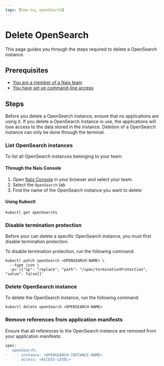 ```yaml
---
tags: [how-to, openSearch]
---
```


# Delete OpenSearch

This page guides you through the steps required to delete a OpenSearch instance.

## Prerequisites

- [You are a member of a Nais team](../../../explanations/team.md)
- [You have set up command-line access](../../../operate/how-to/command-line-access.md)

## Steps

Before you delete a OpenSearch instance, ensure that no applications are using it.
If you delete a OpenSearch instance in use, the applications will lose access to the data stored in the instance.
Deletion of a OpenSearch instance can only be done through the terminal.

### List OpenSearch instances

To list all OpenSearch instances belonging to your team:

#### Through the Nais Console

1. Open [Nais Console](https://console.<<tenant()>>.cloud.nais.io) in your browser and select your team.
2. Select the `OpenSearch` tab
3. Find the name of the OpenSearch instance you want to delete

#### Using Kubectl

```shell
kubectl get openSearchs
```

### Disable termination protection

Before your can delete a specific OpenSearch instance, you must first disable termination protection.

To disable termination protection, run the following command:

```shell
kubectl patch openSearch <OPENSEARCH-NAME> \
  --type json \
  -p='[{"op": "replace", "path": "/spec/terminationProtection", "value": false}]'
```

### Delete OpenSearch instance

To delete the OpenSearch instance, run the following command:

```shell
kubectl delete openSearch <OPENSEARCH-NAME>
```

### Remove references from application manifests

Ensure that all references to the OpenSearch instance are removed from your application manifests:

```diff title="app.yaml"
spec:
-  openSearch:
-    - instance: <OPENSEARCH-INSTANCE-NAME>
-      access: <ACCESS-LEVEL>
```
